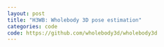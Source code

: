 ```yaml
---
layout: post
title: "H3WB: Wholebody 3D pose estimation"
categories: code
code: https://github.com/wholebody3d/wholebody3d
---
```


